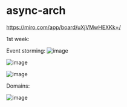# async-arch
https://miro.com/app/board/uXjVMwHEXKk=/

1st week:

Event storming:
![image](https://github.com/KhAA84/async-arch/assets/40232271/5d792951-b625-45c5-9753-8edb070e12c3)

![image](https://github.com/KhAA84/async-arch/assets/40232271/4fa11d99-3d8e-4123-bfa9-126445f1e5ba)

![image](https://github.com/KhAA84/async-arch/assets/40232271/383f002f-32c9-4a26-a934-0ad483fdf9d6)

Domains:

![image](https://github.com/KhAA84/async-arch/assets/40232271/86027630-2145-41aa-bf2e-90abe359d6c9)
